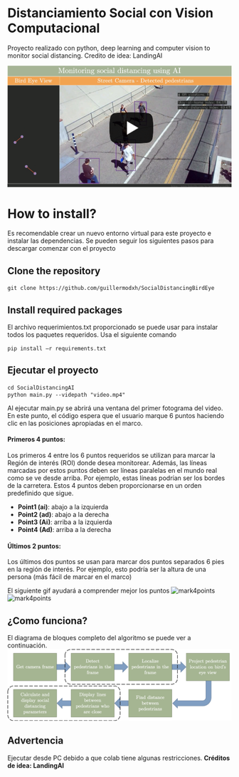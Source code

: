 # Distanciamiento Social con Vision Computacional
Proyecto realizado con python, deep learning and computer vision to monitor social distancing.
Credito de idea: LandingAI

[![Watch the video](/images/cover.png)](https://www.youtube.com/watch?v=E-hzI3hoaBE)

# How to install?
Es recomendable crear un nuevo entorno virtual para este proyecto e instalar las dependencias. Se pueden seguir los siguientes pasos para descargar comenzar con el proyecto

## Clone the repository
```
git clone https://github.com/guillermodxh/SocialDistancingBirdEye
```
## Install required packages
El archivo requerimientos.txt proporcionado se puede usar para instalar todos los paquetes requeridos. Usa el siguiente comando

```
pip install –r requirements.txt
```


## Ejecutar el proyecto
```
cd SocialDistancingAI
python main.py --videpath "video.mp4"
```

Al ejecutar main.py se abrirá una ventana del primer fotograma del video. En este punto, el código espera que el usuario marque 6 puntos haciendo clic en las posiciones apropiadas en el marco.

#### Primeros 4 puntos:
Los primeros 4 entre los 6 puntos requeridos se utilizan para marcar la Región de interés (ROI) donde desea monitorear. Además, las líneas marcadas por estos puntos deben ser líneas paralelas en el mundo real como se ve desde arriba. Por ejemplo, estas líneas podrían ser los bordes de la carretera. Estos 4 puntos deben proporcionarse en un orden predefinido que sigue.

* __Point1 (ai)__:  abajo a la izquierda
* __Point2 (ad)__: abajo a la derecha
* __Point3 (Ai)__: arriba a la izquierda
* __Point4 (Ad)__: arriba a la derecha



#### Últimos 2 puntos:
Los últimos dos puntos se usan para marcar dos puntos separados 6 pies en la región de interés. Por ejemplo, esto podría ser la altura de una persona (más fácil de marcar en el marco)

El siguiente gif ayudará a comprender mejor los puntos
![mark4points](images/mark4points.gif)
![mark4points](images/pedestrian.gif)

## ¿Como funciona?
El diagrama de bloques completo del algoritmo se puede ver a continuación.
![Block Diagram](images/block_diagram.png)


## Advertencia
Ejecutar desde PC debido a que colab tiene algunas restricciones.
__Créditos de idea: LandingAI__
